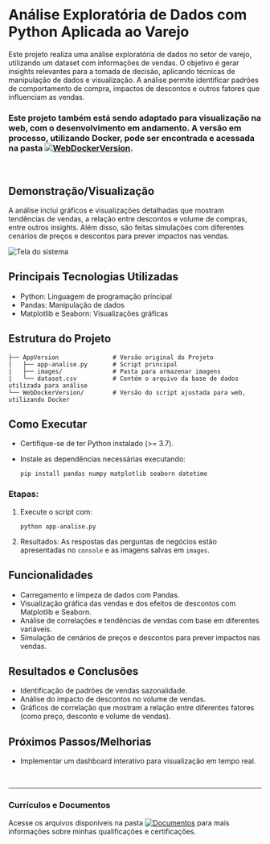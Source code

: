 # Análise Exploratória de Dados com Python Aplicada ao Varejo
Este projeto realiza uma análise exploratória de dados no setor de varejo, utilizando um dataset com informações de vendas. O objetivo é gerar insights relevantes para a tomada de decisão, aplicando técnicas de manipulação de dados e visualização. A análise permite identificar padrões de comportamento de compra, impactos de descontos e outros fatores que influenciam as vendas.

### Este projeto também está sendo adaptado para visualização na web, com o desenvolvimento em andamento. A versão em processo, utilizando Docker, pode ser encontrada e acessada na pasta [![WebDockerVersion](https://img.shields.io/badge/WebDockerVersion-%F0%9F%93%83-blue?style=flat-square)](https://github.com/vitoriapguimaraes/portifolio-python-dataScience/tree/main/3.%20Explorar%20Dados%20Varejo/AppVersion/WebDockerVersion).

<br>

## Demonstração/Visualização
A análise inclui gráficos e visualizações detalhadas que mostram tendências de vendas, a relação entre descontos e volume de compras, entre outros insights. Além disso, são feitas simulações com diferentes cenários de preços e descontos para prever impactos nas vendas.

![Tela do sistema](https://github.com/vitoriapguimaraes/portifolio-python-dataScience/blob/main/3.%20Explorar%20Dados%20Varejo/AppVersion/AnaliseExploratoria-Demonstacao.gif)

## Principais Tecnologias Utilizadas
- Python: Linguagem de programação principal
- Pandas: Manipulação de dados
- Matplotlib e Seaborn: Visualizações gráficas

## Estrutura do Projeto
```
├── AppVersion               # Versão original do Projeto
|   ├── app-analise.py       # Script principal
|   ├── images/              # Pasta para armazenar imagens
|   └── dataset.csv          # Contém o arquivo da base de dados utilizada para análise
└── WebDockerVersion/        # Versão do script ajustada para web, utilizando Docker
```

## Como Executar
- Certifique-se de ter Python instalado (>= 3.7).
- Instale as dependências necessárias executando:

      pip install pandas numpy matplotlib seaborn datetime

### Etapas:
1. Execute o script com:
      ```
      python app-analise.py
      ```

2. Resultados: As respostas das perguntas de negócios estão apresentadas no <code>console</code> e as imagens salvas em <code>images</code>.

## Funcionalidades
- Carregamento e limpeza de dados com Pandas.
- Visualização gráfica das vendas e dos efeitos de descontos com Matplotlib e Seaborn.
- Análise de correlações e tendências de vendas com base em diferentes variáveis.
- Simulação de cenários de preços e descontos para prever impactos nas vendas.

## Resultados e Conclusões
- Identificação de padrões de vendas sazonalidade.
- Análise do impacto de descontos no volume de vendas.
- Gráficos de correlação que mostram a relação entre diferentes fatores (como preço, desconto e volume de vendas).

## Próximos Passos/Melhorias
- Implementar um dashboard interativo para visualização em tempo real.

<br>
<hr> 

### Currículos e Documentos
Acesse os arquivos disponíveis na pasta 
[![Documentos](https://img.shields.io/badge/DOCUMENTOS-%F0%9F%93%83-blue?style=flat-square)](https://github.com/vitoriapguimaraes/vitoriapguimaraes/tree/main/DOCUMENTOS) para mais informações sobre minhas qualificações e certificações.